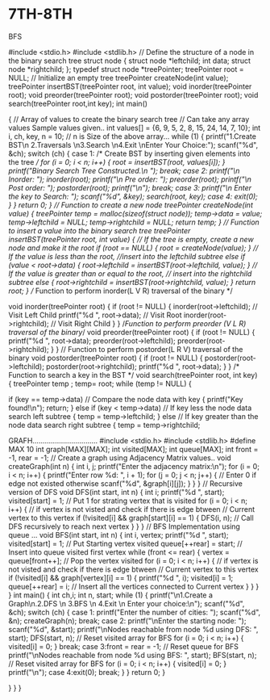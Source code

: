 # 7TH-8TH
BFS

#include <stdio.h>
#include <stdlib.h>
// Define the structure of a node in the binary search tree
struct node
{
 struct node *leftchild;
 int data;
 struct node *rightchild;
};
typedef struct node *treePointer;
treePointer root = NULL; // Initialize an empty tree
treePointer createNode(int value);
treePointer insertBST(treePointer root, int value);
void inorder(treePointer root);
void preorder(treePointer root);
void postorder(treePointer root);
void search(treePointer root,int key);
int main()

{
 // Array of values to create the binary search tree
 // Can take any array values Sample values given..
 int values[] = {6, 9, 5, 2, 8, 15, 24, 14, 7, 10};
 int i, ch, key, n = 10; // n is Size of the above array...
 while (1)
 {
printf("1.Create BST\n 2.Traversals \n3.Search \n4.Exit \nEnter Your Choice:");
 scanf("%d", &ch);
 switch (ch)
 {
 case 1:
 /* Create BST by inserting given elements into the tree */
 for (i = 0; i < n; i++)
 {
 root = insertBST(root, values[i]);
 }
 printf("Binary Search Tree Constructed.\n ");
 break;
 case 2:
 printf("\n Inorder: ");
 inorder(root);
 printf("\n Pre order: ");
 preorder(root);
 printf("\n Post order: ");
 postorder(root);
 printf("\n");
 break;
 case 3:
 printf("\n Enter the key to Search: ");
 scanf("%d", &key);
 search(root, key);
 case 4:
 exit(0);
 }
 }
 return 0;
}
// Function to create a new node
treePointer createNode(int value)
{
 treePointer temp = malloc(sizeof(struct node));
 temp->data = value;
 temp->leftchild = NULL;
 temp->rightchild = NULL;
 return temp;
}
// Function to insert a value into the binary search tree
treePointer insertBST(treePointer root, int value)
{
 // If the tree is empty, create a new node and make it the root
 if (root == NULL)
 {
 root = createNode(value);
 }
 // If the value is less than the root,
 //insert into the leftchild subtree
 else if (value < root->data)
 {
 root->leftchild = insertBST(root->leftchild, value);
 }
 // If the value is greater than or equal to the root,
 // insert into the rightchild subtree
 else
 {
 root->rightchild = insertBST(root->rightchild, value);
 }
 return root;
}
/* Function to perform inorder(L V R) traversal of the binary */

void inorder(treePointer root)
{
 if (root != NULL)
 {
 inorder(root->leftchild); // Visit Left Child
 printf("%d ", root->data); // Visit Root
 inorder(root->rightchild); // Visit Right Child
 }
}
/*Function to perform preorder (V L R) traversal of the binary*/
void preorder(treePointer root)
{
 if (root != NULL)
 {
 printf("%d ", root->data);
 preorder(root->leftchild);
 preorder(root->rightchild);
 }
}
// Function to perform postorder(L R V) traversal of the binary
void postorder(treePointer root)
{
 if (root != NULL)
 {
 postorder(root->leftchild);
 postorder(root->rightchild);
 printf("%d ", root->data);
 }
}
/* Function to search a key in the BST */
void search(treePointer root, int key)
{
 treePointer temp ;
 temp= root;
 while (temp != NULL)
 {

 if (key == temp->data) // Compare the node data with key
 {
 printf("Key found!\n");
 return;
 }
 else if (key < temp->data) // If key less the node data search left
subtree
 {
 temp = temp->leftchild;
 }
 else // If key greater than the node data search right subtree
 {
 temp = temp->rightchild;













 

GRAFH................................
#include <stdio.h>
#include <stdlib.h>
#define MAX 10
int graph[MAX][MAX];
int visited[MAX];
int queue[MAX];
int front = -1, rear = -1;
// Create a graph using Adjacency Matrix values..
void createGraph(int n)
{
 int i, j;
 printf("Enter the adjacency matrix:\n");
 for (i = 0; i < n; i++)
 {
 printf("Enter row %d: ", i + 1);
 for (j = 0; j < n; j++)
 {
 // Enter 0 if edge not existed otherwise
 scanf("%d", &graph[i][j]);
 }
 }
}
// Recursive version of DFS
void DFS(int start, int n)
{
 int i;
 printf("%d ", start);
 visited[start] = 1; // Put 1 for strating vertex that is visited
 for (i = 0; i < n; i++)
 {
 // if vertex is not visted and check if there is edge btween
 // Current vertex to this vertex
 if (!visited[i] && graph[start][i] == 1)
 {
 DFS(i, n); // Call DFS recursively to reach next vertex
 }
 }
}
// BFS Implementation using queue ...
void BFS(int start, int n)
{
 int i, vertex;
 printf("%d ", start);
 visited[start] = 1; // Put Starting vertex visited
 queue[++rear] = start; // Insert into queue visited first vertex
 while (front <= rear)
 {
 vertex = queue[front++]; // Pop the vertex visited
 for (i = 0; i < n; i++)
 {
 // if vertex is not visted and check if there is edge btween
 // Current vertex to this vertex
 if (!visited[i] && graph[vertex][i] == 1)
 {
 printf("%d ", i);
 visited[i] = 1;
 queue[++rear] = i; // Insert all the vertices connected to Current
vertex
 }
 }
 }
}
int main()
{
 int ch,i;
 int n, start;
 while (1)
 {
 printf("\n1.Create a Graph\n.2.DFS \n 3.BFS \n 4.Exit \n Enter your
choice:\n");
 scanf("%d", &ch);
 switch (ch)
 {
 case 1:
 printf("Enter the number of cities: ");
 scanf("%d", &n);
 createGraph(n);
 break;
 case 2:
 printf("\nEnter the starting node: ");
 scanf("%d", &start);
 printf("\nNodes reachable from node %d using DFS: ", start);
 DFS(start, n);
 // Reset visited array for BFS
 for (i = 0; i < n; i++)
 {
 visited[i] = 0;
 }
 break;
 case 3:front = rear = -1; // Reset queue for BFS
 printf("\nNodes reachable from node %d using BFS: ", start);
 BFS(start, n);
 // Reset visited array for BFS
 for (i = 0; i < n; i++)
 {
 visited[i] = 0;
 }
 printf("\n");
 case 4:exit(0);
 break;
 }
 }
 return 0;
} 

 
 }
 }
} 
